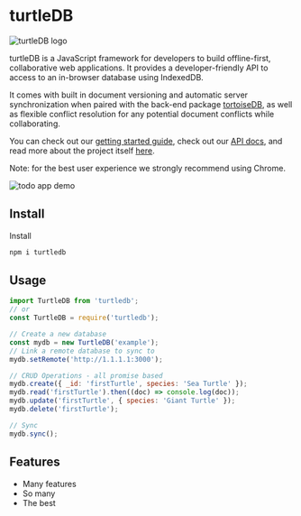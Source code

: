 # turtleDB

![turtleDB logo](https://turtle-db.github.io/images/logo_full.png)

turtleDB is a JavaScript framework for developers to build offline-first, collaborative web applications. It provides a developer-friendly API to access to an in-browser database using IndexedDB.

It comes with built in document versioning and automatic server synchronization when paired with the back-end package [tortoiseDB](https://github.com/turtle-DB/tortoiseDB), as well as flexible conflict resolution for any potential document conflicts while collaborating.

You can check out our [getting started guide](link), check out our [API docs](https://turtle-db.github.io/api), and read more about the project itself [here](https://turtle-db.github.io/about).

Note: for the best user experience we strongly recommend using Chrome.

![todo app demo](https://path-to-demo.gif)

## Install

Install

```javascript
npm i turtledb
```

## Usage

```javascript
import TurtleDB from 'turtledb';
// or
const TurtleDB = require('turtledb');
```

```javascript
// Create a new database
const mydb = new TurtleDB('example');
// Link a remote database to sync to
mydb.setRemote('http://1.1.1.1:3000');

// CRUD Operations - all promise based
mydb.create({ _id: 'firstTurtle', species: 'Sea Turtle' });
mydb.read('firstTurtle').then((doc) => console.log(doc));
mydb.update('firstTurtle', { species: 'Giant Turtle' });
mydb.delete('firstTurtle');

// Sync
mydb.sync();
```

## Features

- Many features
- So many
- The best

